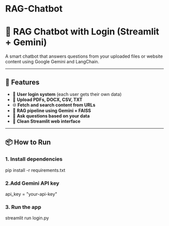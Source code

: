 # RAG-Chatbot
# 🤖 RAG Chatbot with Login (Streamlit + Gemini)

A smart chatbot that answers questions from your uploaded files or website content using Google Gemini and LangChain.

---

## 🚀 Features

- 🔐 **User login system** (each user gets their own data)
- 📄 **Upload PDFs, DOCX, CSV, TXT**
- 🌐 **Fetch and search content from URLs**
- 🧠 **RAG pipeline using Gemini + FAISS**
- 💬 **Ask questions based on your data**
- 🌈 **Clean Streamlit web interface**

---

## 📦 How to Run

### 1. Install dependencies
pip install -r requirements.txt

### 2.Add Gemini API key
api_key = "your-api-key"

### 3. Run the app
streamlit run login.py


